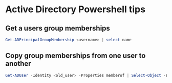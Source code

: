 # Active Directory Powershell tips

## Get a users group memberships

```powershell
Get-ADPrincipalGroupMembership <username> | select name
```

## Copy group memberships from one user to another

```powershell
Get-ADUser -Identity <old_user> -Properties memberof | Select-Object -ExpandProperty memberof | Add-ADGroupMember -Members <new_user>
```
